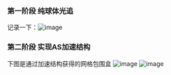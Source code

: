 ### 第一阶段 纯球体光追

记录一下：![image](./img/1.png)

### 第二阶段 实现AS加速结构

下图是通过加速结构获得的网格包围盒
![image](./img/2.png)
![image](./img/3.png)